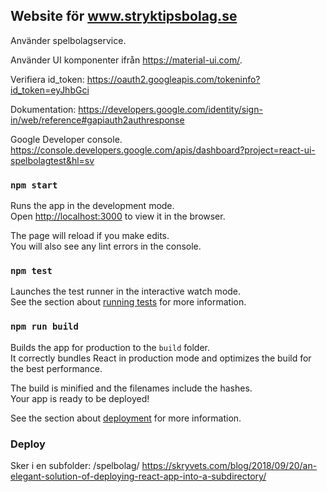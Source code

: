 ## Website för www.stryktipsbolag.se



Använder spelbolagservice.

Använder UI komponenter ifrån https://material-ui.com/.

Verifiera id_token:
https://oauth2.googleapis.com/tokeninfo?id_token=eyJhbGci

Dokumentation: https://developers.google.com/identity/sign-in/web/reference#gapiauth2authresponse

Google Developer console.
https://console.developers.google.com/apis/dashboard?project=react-ui-spelbolagtest&hl=sv
### `npm start`

Runs the app in the development mode.<br />
Open [http://localhost:3000](http://localhost:3000) to view it in the browser.

The page will reload if you make edits.<br />
You will also see any lint errors in the console.

### `npm test`

Launches the test runner in the interactive watch mode.<br />
See the section about [running tests](https://facebook.github.io/create-react-app/docs/running-tests) for more information.

### `npm run build`

Builds the app for production to the `build` folder.<br />
It correctly bundles React in production mode and optimizes the build for the best performance.

The build is minified and the filenames include the hashes.<br />
Your app is ready to be deployed!

See the section about [deployment](https://facebook.github.io/create-react-app/docs/deployment) for more information.

### Deploy

Sker i en subfolder: /spelbolag/
https://skryvets.com/blog/2018/09/20/an-elegant-solution-of-deploying-react-app-into-a-subdirectory/

